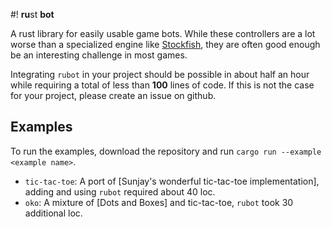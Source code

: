 #! **ru**st **bot**

A rust library for easily usable game bots. While these controllers are a lot worse than a specialized engine like [Stockfish], they are often good enough be an interesting challenge in most games.

Integrating `rubot` in your project should be possible in about half an hour while requiring a total of less than **100** lines of code. 
If this is not the case for your project, please create an issue on github.

## Examples

To run the examples, download the repository and run `cargo run --example <example name>`.

- `tic-tac-toe`: A port of [Sunjay's wonderful tic-tac-toe implementation], adding and using `rubot` required about 40 loc.
- `oko`: A mixture of [Dots and Boxes] and tic-tac-toe, `rubot` took 30 additional loc.

[Stockfish]:https://www.chessprogramming.org/Stockfish
[Sunjay's wonderful implementation]: https://github.com/sunjay/tic-tac-toe.git
